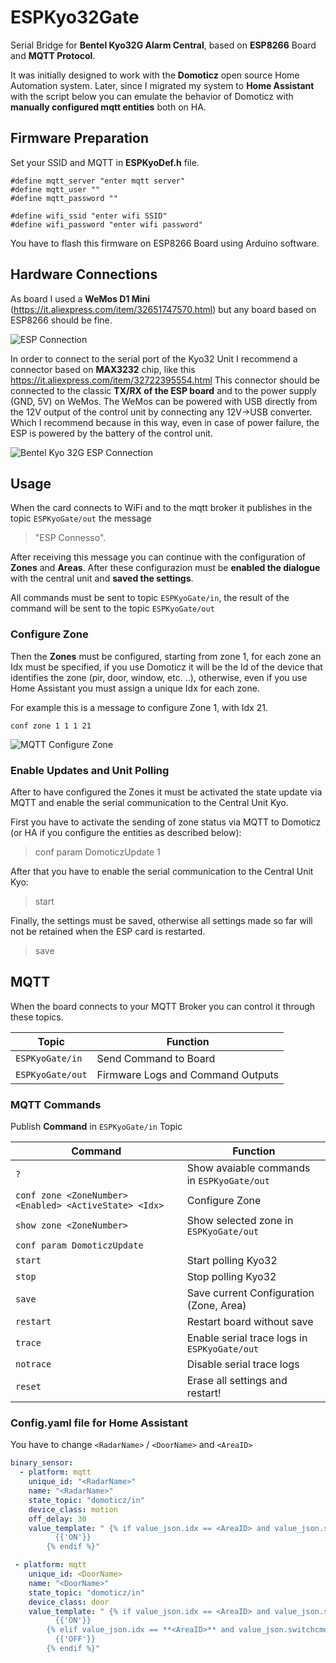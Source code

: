 
# ESPKyo32Gate

Serial Bridge for **Bentel Kyo32G Alarm Central**, based on **ESP8266** Board and **MQTT Protocol**.

It was initially designed to work with the **Domoticz** open source Home Automation system.
Later, since I migrated my system to **Home Assistant** with the script below you can emulate the behavior of Domoticz with **manually configured mqtt entities** both on HA.

## Firmware Preparation
Set your SSID and MQTT in **ESPKyoDef.h** file.

    #define mqtt_server "enter mqtt server"
    #define mqtt_user ""
    #define mqtt_password ""
    
	#define wifi_ssid "enter wifi SSID"
	#define wifi_password "enter wifi password"
You have to flash this firmware on ESP8266 Board using Arduino software.

## Hardware Connections
As board I used a **WeMos D1 Mini** (https://it.aliexpress.com/item/32651747570.html) but any board based on ESP8266 should be fine.

![ESP Connection](https://raw.githubusercontent.com/lorenzo-deluca/ESPKyo32Gate/master/images/ESP-Connections.JPG)

In order to connect to the serial port of the Kyo32 Unit I recommend a connector based on **MAX3232** chip, like this https://it.aliexpress.com/item/32722395554.html
This connector should be connected to the classic **TX/RX of the ESP board** and to the power supply (GND, 5V) on WeMos.
The WeMos can be powered with USB directly from the 12V output of the control unit by connecting any 12V->USB converter.
Which I recommend because in this way, even in case of power failure, the ESP is powered by the battery of the control unit.

![Bentel Kyo 32G ESP Connection](https://raw.githubusercontent.com/lorenzo-deluca/ESPKyo32Gate/master/images/BentelKYO32G-Connections.jpg)

## Usage
When the card connects to WiFi and to the mqtt broker it publishes in the topic `ESPKyoGate/out` the message 
> "ESP Connesso".

After receiving this message you can continue with the configuration of **Zones** and **Areas**.
After these configurazion must be **enabled the dialogue** with the central unit and **saved the settings**.

All commands must be sent to topic `ESPKyoGate/in`, the result of the command will be sent to the topic `ESPKyoGate/out`

### Configure Zone
Then the **Zones** must be configured, starting from zone 1, for each zone an Idx must be specified, if you use Domoticz it will be the Id of the device that identifies the zone (pir, door, window, etc. ..), otherwise, even if you use Home Assistant you must assign a unique Idx for each zone.

For example this is a message to configure Zone 1, with Idx 21.

    conf zone 1 1 1 21

![MQTT Configure Zone](https://raw.githubusercontent.com/lorenzo-deluca/ESPKyo32Gate/master/images/configure-zone.png)

### Enable Updates and Unit Polling
After to have configured the Zones it must be activated the state update via MQTT  and enable the serial communication to the Central Unit Kyo.

First you have to activate the sending of zone status via MQTT to Domoticz (or HA if you configure the entities as described below):
> conf param DomoticzUpdate 1

After that you have to enable the serial communication to the Central Unit Kyo:
> start

Finally, the settings must be saved, otherwise all settings made so far will not be retained when the ESP card is restarted.
> save

## MQTT 
When the board connects to your MQTT Broker you can control it through these topics.

|Topic|Function|
|--|--|
|`ESPKyoGate/in` | Send Command to Board|
|`ESPKyoGate/out` | Firmware Logs and Command Outputs |
  
### MQTT Commands  

Publish **Command** in `ESPKyoGate/in` Topic

|Command|Function|
|--|--|
|`?` | Show avaiable commands in `ESPKyoGate/out`
|`conf zone <ZoneNumber> <Enabled> <ActiveState> <Idx> ` | Configure Zone
|`show zone <ZoneNumber>` | Show selected zone in `ESPKyoGate/out`
|`conf param DomoticzUpdate` | 
|`start` | Start polling Kyo32
|`stop` | Stop polling Kyo32
|`save` | Save current Configuration (Zone, Area)
|`restart` | Restart board without save
|`trace` | Enable serial trace logs in `ESPKyoGate/out`
|`notrace` | Disable serial trace logs
|`reset` | Erase all settings and restart!

### Config.yaml file for Home Assistant
You have to change `<RadarName>` / `<DoorName>` and `<AreaID>`
```yaml
binary_sensor:
  - platform: mqtt
    unique_id: "<RadarName>"
    name: "<RadarName>"
    state_topic: "domoticz/in"
    device_class: motion
    off_delay: 30
    value_template: " {% if value_json.idx == <AreaID> and value_json.switchcmd == 'On' %}
          {{'ON'}}
        {% endif %}"

 - platform: mqtt
    unique_id: <DoorName>
    name: "<DoorName>"
    state_topic: "domoticz/in"
    device_class: door
    value_template: " {% if value_json.idx == <AreaID> and value_json.switchcmd == 'On' %}
          {{'ON'}}
        {% elif value_json.idx == **<AreaID>** and value_json.switchcmd == 'Off' %}
          {{'OFF'}}
        {% endif %}"
```
